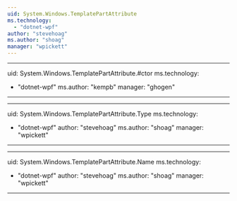 ```yaml
---
uid: System.Windows.TemplatePartAttribute
ms.technology: 
  - "dotnet-wpf"
author: "stevehoag"
ms.author: "shoag"
manager: "wpickett"
---
```


---
uid: System.Windows.TemplatePartAttribute.#ctor
ms.technology: 
  - "dotnet-wpf"
ms.author: "kempb"
manager: "ghogen"
---

---
uid: System.Windows.TemplatePartAttribute.Type
ms.technology: 
  - "dotnet-wpf"
author: "stevehoag"
ms.author: "shoag"
manager: "wpickett"
---

---
uid: System.Windows.TemplatePartAttribute.Name
ms.technology: 
  - "dotnet-wpf"
author: "stevehoag"
ms.author: "shoag"
manager: "wpickett"
---
